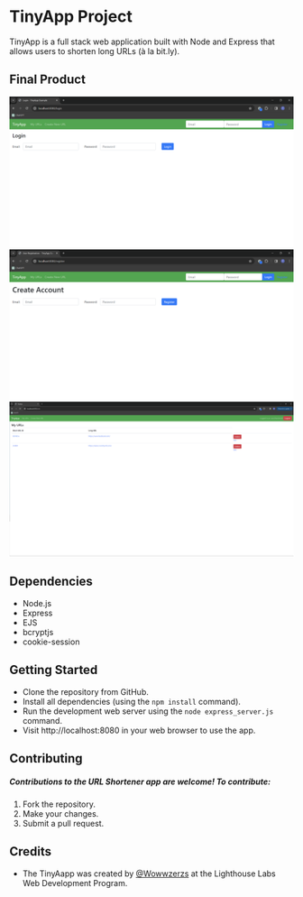 # TinyApp Project

TinyApp is a full stack web application built with Node and Express that allows users to shorten long URLs (à la bit.ly).

## Final Product

!["Login Page:"](https://github.com/Wowwzerzs/tinyapp/blob/master/docs/login-page.png?raw=true)
!["Creat Account Page:"](https://github.com/Wowwzerzs/tinyapp/blob/master/docs/creat-account-page.png?raw=true)
!["My URLs Page:"](https://github.com/Wowwzerzs/tinyapp/blob/master/docs/urls-page.png?raw=true)

## Dependencies

- Node.js
- Express
- EJS
- bcryptjs
- cookie-session

## Getting Started

- Clone the repository from GitHub.
- Install all dependencies (using the `npm install` command).
- Run the development web server using the `node express_server.js` command.
- Visit http://localhost:8080 in your web browser to use the app.

## Contributing
##### Contributions to the URL Shortener app are welcome! To contribute:

1. Fork the repository.
2. Make your changes.
3. Submit a pull request.

## Credits

- The TinyAapp was created by [@Wowwzerzs](https://github.com/Wowwzerzs) at the Lighthouse Labs Web Development Program.